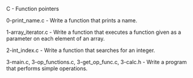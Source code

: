 C - Function pointers

0-print_name.c - Write a function that prints a name.

1-array_iterator.c - Write a function that executes a function given as a
parameter on each element of an array.

2-int_index.c - Write a function that searches for an integer.

3-main.c, 3-op_functions.c, 3-get_op_func.c, 3-calc.h - Write a program that
performs simple operations.
